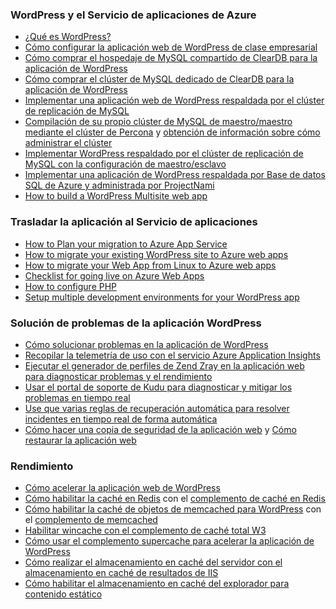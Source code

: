 
### <a name="wordpress-and-azure-app-service"></a>WordPress y el Servicio de aplicaciones de Azure
* [¿Qué es WordPress? ](https://wordpress.org/)
* [Cómo configurar la aplicación web de WordPress de clase empresarial](../articles/app-service-web/web-sites-php-enterprise-wordpress.md)
* [Cómo comprar el hospedaje de MySQL compartido de ClearDB para la aplicación de WordPress](http://blog.syntaxc4.net/post/2012/12/03/provisioning-a-mysql-database-from-the-windows-azure-store.aspx)
* [Cómo comprar el clúster de MySQL dedicado de ClearDB para la aplicación de WordPress ](https://azure.microsoft.com/blog/announcing-new-mysql-premium-tiers-from-cleardb/)
* [Implementar una aplicación web de WordPress respaldada por el clúster de replicación de MySQL](https://azure.microsoft.com/documentation/templates/wordpress-mysql-replication/)
* [Compilación de su propio clúster de MySQL de maestro/maestro mediante el clúster de Percona](https://azure.microsoft.com/documentation/templates/mysql-ha-pxc/) y [obtención de información sobre cómo administrar el clúster](https://github.com/fanjeffrey/axiom.articles/tree/master/pxc)
* [Implementar WordPress respaldado por el clúster de replicación de MySQL con la configuración de maestro/esclavo](https://azure.microsoft.com/documentation/templates/mysql-replication/)
* [Implementar una aplicación de WordPress respaldada por Base de datos SQL de Azure y administrada por ProjectNami](https://azure.microsoft.com/marketplace/partners/projectnami/projectnami/)
* [How to build a WordPress Multisite web app](../articles/app-service-web/web-sites-php-convert-wordpress-multisite.md)

### <a name="porting-your-application-to-app-service"></a>Trasladar la aplicación al Servicio de aplicaciones
* [How to Plan your migration to Azure App Service](https://azure.microsoft.com/blog/how-to-plan-your-migration-to-azure-websites/)
* [How to migrate your existing WordPress site to Azure web apps](https://sunithamk.wordpress.com/2013/11/06/migrate-your-existing-wordpress-site-to-windows-azure/)
* [How to migrate your Web App from Linux to Azure web apps](https://www.movemetothecloud.net/LinuxMigration)
* [Checklist for going live on Azure Web Apps](https://sunithamk.wordpress.com/2015/10/27/azure-web-apps-basic-operations-checklist/)
* [How to configure PHP](../articles/app-service-web/web-sites-php-configure.md)
* [Setup multiple development environments for your WordPress app](../articles/app-service-web/app-service-web-staged-publishing-realworld-scenarios.md)

### <a name="troubleshooting-wordpress-application"></a>Solución de problemas de la aplicación WordPress
* [Cómo solucionar problemas en la aplicación de WordPress](https://sunithamk.wordpress.com/2014/09/04/wordpress-troubleshooting-techniques-on-azure-websites/)
* [Recopilar la telemetría de uso con el servicio Azure Application Insights](https://azure.microsoft.com/blog/usage-analytics-for-wordpress-with-azure-app-insights/)
* [Ejecutar el generador de perfiles de Zend Zray en la aplicación web para diagnosticar problemas y el rendimiento](https://sunithamk.wordpress.com/2015/08/04/profiling-php-application-on-azure-web-apps/)
* [Usar el portal de soporte de Kudu para diagnosticar y mitigar los problemas en tiempo real](https://sunithamk.wordpress.com/2015/11/04/diagnose-and-mitigate-issues-with-azure-web-apps-support-portal/)
* [Use que varias reglas de recuperación automática para resolver incidentes en tiempo real de forma automática](http://microsoftazurewebsitescheatsheet.info/#auto-heal)
* [Cómo hacer una copia de seguridad de la aplicación web](../articles/app-service-web/web-sites-backup.md) y [Cómo restaurar la aplicación web](../articles/app-service-web/web-sites-restore.md)

### <a name="performance"></a>Rendimiento
* [Cómo acelerar la aplicación web de WordPress](https://sunithamk.wordpress.com/2014/08/01/10-ways-to-speed-up-your-wordpress-site-on-azure-websites/)
* [Cómo habilitar la caché en Redis](../articles/redis-cache/cache-dotnet-how-to-use-azure-redis-cache.md) con el [complemento de caché en Redis](https://wordpress.org/plugins/wp-redis/)
* [Cómo habilitar la caché de objetos de memcached para WordPress](../articles/app-service-web/web-sites-connect-to-redis-using-memcache-protocol.md) con el [complemento de memcached](https://wordpress.org/plugins/memcached/)
* [Habilitar wincache con el complemento de caché total W3](https://wordpress.org/plugins/w3-total-cache/)
* [Cómo usar el complemento supercache para acelerar la aplicación de WordPress](http://ruslany.net/2008/12/speed-up-wordpress-on-iis-70/)
* [Cómo realizar el almacenamiento en caché del servidor con el almacenamiento en caché de resultados de IIS](http://blogs.msdn.com/b/brian_swan/archive/2011/06/08/performance-tuning-php-apps-on-windows-iis-with-output-caching.aspx)
* [Cómo habilitar el almacenamiento en caché del explorador para contenido estático](http://www.iis.net/configreference/system.webserver/staticcontent)



<!--HONumber=Jan17_HO3-->


